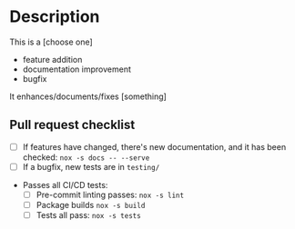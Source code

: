 # Description

This is a [choose one]

- feature addition
- documentation improvement
- bugfix

It enhances/documents/fixes [something]

## Pull request checklist

- [ ] If features have changed, there's new documentation, and it has been
      checked: `nox -s docs -- --serve`
- [ ] If a bugfix, new tests are in `testing/`
- Passes all CI/CD tests:
  - [ ] Pre-commit linting passes: `nox -s lint`
  - [ ] Package builds `nox -s build`
  - [ ] Tests all pass: `nox -s tests`
